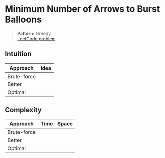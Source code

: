 # Minimum Number of Arrows to Burst Balloons

> **Pattern:** Greedy  
> [LeetCode problem](https://leetcode.com/problems/minimum-number-of-arrows-to-burst-balloons/)

## Intuition

| Approach | Idea |
|----------|------|
| Brute-force | |
| Better | |
| Optimal | |

## Complexity

| Approach  | Time | Space |
|-----------|------|-------|
| Brute-force |  |  |
| Better |  |  |
| Optimal |  |  |

